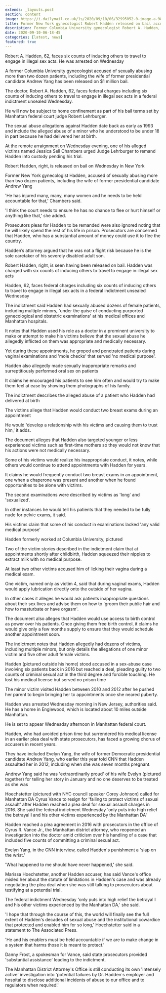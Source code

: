 ```yaml
---
extends: _layouts.post
section: content
image: https://i.dailymail.co.uk/1s/2020/09/10/06/32995052-0-image-a-98_1599714916403.jpg 
title: Former New York gynecologist Robert Hadden released on bail accused of sexually abusing patients 
description: Former Columbia University gynecologist Robert A. Hadden, 62, was released on $1m bail Wednesday night having been arrested earlier in New Jersey over alleged sexual abuse claims. 
date: 2020-09-10-06-18-45 
categories: [latest, news] 
featured: true 
--- 
```

Robert A. Hadden, 62, faces six counts of inducing others to travel to engage in illegal sex acts. He was arrested on Wednesday

A former Columbia University gynecologist accused of sexually abusing more than two dozen patients, including the wife of former presidential candidate Andrew Yang has been released on $1 million bail.

The doctor, Robert A. Hadden, 62, faces federal charges including six counts of inducing others to travel to engage in illegal sex acts in a federal indictment unsealed Wednesday.

He will now be subject to home confinement as part of his bail terms set by Manhattan federal court judge Robert Lehrburger.

The sexual abuse allegations against Hadden date back as early as 1993 and include the alleged abuse of a minor who he understood to be under 18 in part because he had delivered her at birth.   

At the remote arraignment on Wednesday evening, one of his alleged victims named Jessica Sell Chambers urged Judge Lehrburger to remand Hadden into custody pending his trial.

Robert Hadden, right, is released on bail on Wednesday in New York

Former New York gynecologist Hadden, accused of sexually abusing more than two dozen patients, including the wife of former presidential candidate Andrew Yang

'He has injured many, many, many women and he needs to be held accountable for that,' Chambers said.

'I think the court needs to ensure he has no chance to flee or hurt himself or anything like that,' she added.

Prosecutors pleas for Hadden to be remanded were also ignored noting that he will likely spend the rest of his life in prison. Prosecutors are concerned that Hadden, who has a substantial amount of money could use it to flee the country. 

Hadden’s attorney argued that he was not a flight risk because he is the sole caretaker of his severely disabled adult son.

Robert Hadden, right, is seen having been released on bail. Hadden was charged with six counts of inducing others to travel to engage in illegal sex acts

Hadden, 62, faces federal charges including six counts of inducing others to travel to engage in illegal sex acts in a federal indictment unsealed Wednesday

The indictment said Hadden had sexually abused dozens of female patients, including multiple minors, 'under the guise of conducting purported gynecological and obstetric examinations' at his medical offices and Manhattan hospitals.  

It notes that Hadden used his role as a doctor in a prominent university to make or attempt to make his victims believe that the sexual abuse he allegedly inflicted on them was appropriate and medically necessary. 

Yet during these appointments, he groped and penetrated patients during vaginal examinations and 'mole checks' that served 'no medical purpose'. 

Hadden also allegedly made sexually inappropriate remarks and surreptitiously performed oral sex on patients 

It claims he encouraged his patients to see him often and would try to make them feel at ease by showing them photographs of his family.  



The indictment describes the alleged abuse of a patient who Hadden had delivered at birth

The victims allege that Hadden would conduct two breast exams during an appointment

He would 'develop a relationship with his victims and causing them to trust him,' it adds. 

The document alleges that Hadden also targeted younger or less experienced victims such as first-time mothers so they would not know that his actions were not medically necessary. 

Some of his victims would realize his inappropriate conduct, it notes, while others would continue to attend appointments with Hadden for years.  

It claims he would frequently conduct two breast exams in an appointment, one when a chaperone was present and another when he found opportunities to be alone with victims.  

The second examinations were described by victims as 'long' and 'sexualized'. 

In other instances he would tell his patients that they needed to be fully nude for pelvic exams, it said. 

His victims claim that some of his conduct in examinations lacked 'any valid medical purpose'

Hadden formerly worked at Columbia University, pictured

Two of the victim stories described in the indictment claim that at appointments shortly after childbirth, Hadden squeezed their nipples to extract milk with no medical purpose. 

At least two other victims accused him of licking their vagina during a medical exam. 

One victim, named only as victim 4, said that during vaginal exams, Hadden would apply lubrication directly onto the outside of her vagina.  

In other cases it alleges he would ask patients inappropriate questions about their sex lives and advise them on how to 'groom their public hair and how to masturbate or have orgasm'. 

The document also alleges that Hadden would use access to birth control as power over his patients. Once giving them free birth control, it claims he would give only a few months supply to ensure that they would schedule another appointment soon. 

The indictment notes that Hadden allegedly had dozens of victims, including multiple minors, but only details the allegations of one minor victim and five other adult female victims.

Hadden (pictured outside his home) stood accused in a sex-abuse case involving six patients back in 2016 but reached a deal, pleading guilty to two counts of criminal sexual act in the third degree and forcible touching. He lost his medical license but served no prison time

The minor victim visited Hadden between 2010 and 2012 after he pushed her parent to begin bringing her to appointments once she neared puberty. 

Hadden was arrested Wednesday morning in New Jersey, authorities said. He has a home in Englewood, which is located about 10 miles outside Manhattan. 

He is set to appear Wednesday afternoon in Manhattan federal court. 

Hadden, who had avoided prison time but surrendered his medical license in an earlier plea deal with state prosecutors, has faced a growing chorus of accusers in recent years.

They have included Evelyn Yang, the wife of former Democratic presidential candidate Andrew Yang, who earlier this year told CNN that Hadden assaulted her in 2012, including when she was seven months pregnant. 

Andrew Yang said he was 'extraordinarily proud' of his wife Evelyn (pictured together) for telling her story in January and no one deserves to be treated as she was

Hoechstetter (pictured with NYC council speaker Corey Johnson) called for Manhattan DA Cyrus Vance to resign for 'failing to protect victims of sexual assault' after Hadden reached a plea deal for sexual assault charges in 2016. She said the federal indictment Wednesday 'only puts into high relief the betrayal I and his other victims experienced by the Manhattan DA'

Hadden reached a plea agreement in 2016 with prosecutors in the office of Cyrus R. Vance Jr., the Manhattan district attorney, who reopened an investigation into the doctor amid criticism over his handling of a case that included five counts of committing a criminal sexual act.

Evelyn Yang, in the CNN interview, called Hadden's punishment a 'slap on the wrist.'

'What happened to me should have never happened,' she said.

Marissa Hoechstetter, another Hadden accuser, has said Vance's office misled her about the statute of limitations in Hadden's case and was already negotiating the plea deal when she was still talking to prosecutors about testifying at a potential trial. 

The federal indictment Wednesday 'only puts into high relief the betrayal I and his other victims experienced by the Manhattan DA,' she said.

'I hope that through the course of this, the world will finally see the full extent of Hadden's decades of sexual abuse and the institutional cowardice that protected and enabled him for so long,' Hoechstetter said in a statement to The Associated Press. 

'He and his enablers must be held accountable if we are to make change in a system that harms those it is meant to protect.'

Danny Frost, a spokesman for Vance, said state prosecutors provided 'substantial assistance' leading to the indictment. 

The Manhattan District Attorney's Office is still conducting its own 'intensely active' investigation into 'potential failures by Dr. Hadden´s employer and hospital to disclose additional incidents of abuse to our office and to regulators when required.'

